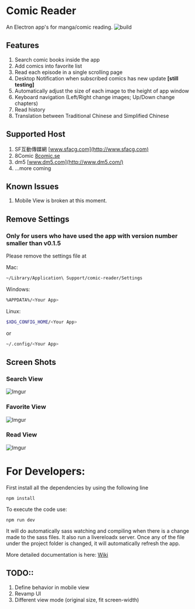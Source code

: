 # Comic Reader
An Electron app's for manga/comic reading.
![build](https://travis-ci.org/yjlintw/comic-reader.svg?branch=master)

## Features
1. Search comic books inside the app
2. Add comics into favorite list
3. Read each episode in a single scrolling page
4. Desktop Notification when subscribed comics has new update **[still testing]**
4. Automatically adjust the size of each image to the height of app window
5. Keyboard navigation (Left/Right change images; Up/Down change chapters)
6. Read history
7. Translation between Traditional Chinese and Simplified Chinese

## Supported Host 
1. SF互動傳媒網 [www.sfacg.com](http://www.sfacg.com)
2. 8Comic [8comic.se](http://8comic.se/)
3. dm5 [www.dm5.com](http://www.dm5.com/)
2. ...more coming

## Known Issues
1. Mobile View is broken at this moment.

## Remove Settings
### Only for users who have used the app with version number smaller than v0.1.5
Please remove the settings file at

Mac:
```bash
~/Library/Application\ Support/comic-reader/Settings
```
Windows:
```bash
%APPDATA%/<Your App>
```
Linux:
```bash
$XDG_CONFIG_HOME/<Your App>
```
or
```bash 
~/.config/<Your App>
```

## Screen Shots
### Search View
![Imgur](http://i.imgur.com/HfHSH2A.png)
### Favorite View
![Imgur](http://i.imgur.com/zV3ECFq.png)
### Read View
![Imgur](http://i.imgur.com/N5P9HLY.jpg)


# For Developers:
First install all the dependencies by using the following line

```
npm install
```

To execute the code use:
```
npm run dev
```
It will do automatically sass watching and compiling when there is a change made
to the sass files. It also run a livereloadx server. Once any of the file under 
the project folder is changed, it will automatically refresh the app.

More detailed documentation is here:
[Wiki](https://github.com/yjlintw/comic-reader/wiki/App-Architecture)



## TODO::
1. Define behavior in mobile view
2. Revamp UI
3. Different view mode (original size, fit screen-width)

